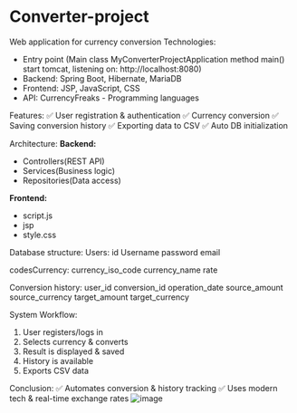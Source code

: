 # Converter-project
Web application for currency conversion
Technologies:
- Entry point (Main class MyConverterProjectApplication method main() start tomcat, listening on: http://localhost:8080)
- Backend: Spring Boot, Hibernate, MariaDB
- Frontend: JSP, JavaScript, CSS
- API: CurrencyFreaks
- Programming languages
  
Features:
✅ User registration & authentication
✅ Currency conversion
✅ Saving conversion history
✅ Exporting data to CSV
✅ Auto DB initialization

Architecture:
**Backend:**
- Controllers(REST API)
- Services(Business logic)
- Repositories(Data access)

**Frontend:**
- script.js
- jsp
- style.css

Database structure:
Users:
id
Username
password
email

codesCurrency:
currency_iso_code
currency_name
rate

Conversion history:
user_id
conversion_id
operation_date
source_amount
source_currency
target_amount
target_currency

System Workflow:
1. User registers/logs in
2. Selects currency & converts
3. Result is displayed & saved
4. History is available
5. Exports CSV data

Conclusion:
✅ Automates conversion & history tracking
✅ Uses modern tech & real-time exchange rates
![image](https://github.com/user-attachments/assets/b19d9e74-b93e-464e-9bf8-90a71bda1a2d)



